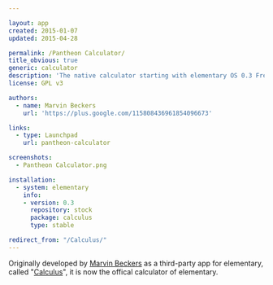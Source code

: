 ```yaml
---

layout: app
created: 2015-01-07
updated: 2015-04-28

permalink: /Pantheon Calculator/
title_obvious: true
generic: calculator
description: 'The native calculator starting with elementary OS 0.3 Freya. It integrates perfectly into the elementary eco system.'
license: GPL v3

authors:
  - name: Marvin Beckers
    url: 'https://plus.google.com/115808436961854096673'

links:
  - type: Launchpad
    url: pantheon-calculator

screenshots:
  - Pantheon Calculator.png

installation:
  - system: elementary
    info:
    - version: 0.3
      repository: stock
      package: calculus
      type: stable

redirect_from: "/Calculus/"
---
```


Originally developed by [Marvin Beckers](https://plus.google.com/115808436961854096673) as a third-party app for elementary, called "[Calculus](https://launchpad.net/calculus)", it is now the offical calculator of elementary.

